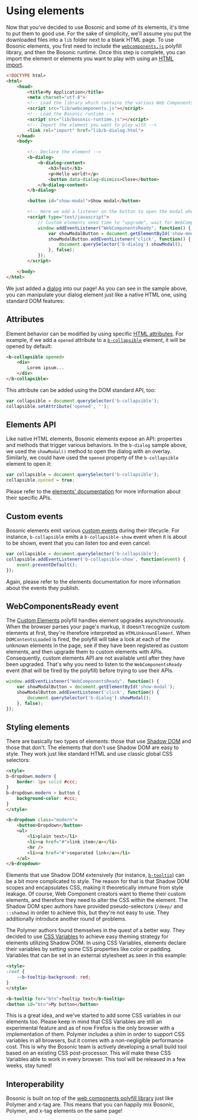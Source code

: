 # Using elements

Now that you've decided to use Bosonic and some of its elements, it's time to put them to good use. For the sake of simplicity, we'll assume you put the downloaded files into a `lib` folder next to a blank HTML page. To use Bosonic elements, you first need to include the [`webcomponents.js`](http://webcomponents.org/polyfills/) polyfill library, and then the Bosonic runtime. Once this step is complete, you can import the element or elements you want to play with using an [HTML import](http://webcomponents.org/articles/introduction-to-html-imports/).

``` html
<!DOCTYPE html>
<html>
    <head>
        <title>My Application</title>
        <meta charset="utf-8">
        <!-- Load the library which contains the various Web Components polyfills -->
        <script src="lib/webcomponents.js"></script>
        <!-- Load the Bosonic runtime -->
        <script src="lib/bosonic-runtime.js"></script>
        <!-- Import the element you want to play with -->
        <link rel="import" href="lib/b-dialog.html">
    </head>
    <body>

        <!-- Declare the element -->
        <b-dialog>
            <b-dialog-content>
                <h3>Test</h3>
                <p>Hello world!</p>
                <button data-dialog-dismiss>Close</button>
            </b-dialog-content>
        </b-dialog>

        <button id="show-modal">Show modal</button>

        <!-- Here we add a listener on the button to open the modal when clicked -->
        <script type="text/javascript">
            // Custom elements need time to "upgrade", wait for WebComponentsReady before manipulating them
            window.addEventListener("WebComponentsReady", function() {
                var showModalButton = document.getElementById('show-modal');
                showModalButton.addEventListener('click', function() {
                    document.querySelector('b-dialog').showModal();
                }, false);
            });
        </script>

    </body>
</html>
```

We just added a [dialog](/elements/dialogs-modals.html) into our page! As you can see in the sample above, you can manipulate your dialog element just like a native HTML one, using standard DOM features:

## Attributes
Element behavior can be modified by using specific [HTML attributes](https://developer.mozilla.org/en-US/docs/Web/HTML/Attributes). For example, if we add a `opened` attribute to a [`b-collapsible`](/elements/collapsible.html) element, it will be opened by default:

``` html
<b-collapsible opened>
    <div>
        Lorem ipsum...
    </div>
</b-collapsible>
```
This attribute can be added using the DOM standard API, too:
``` js
var collapsible = document.querySelector('b-collapsible');
collapsible.setAttribute('opened', '');
```

## Elements API
Like native HTML elements, Bosonic elements expose an API: properties and methods that trigger various behaviors. In the `b-dialog` sample above, we used the `showModal()` method to open the dialog with an overlay. Similarly, we could have used the `opened` property of the `b-collapsible` element to open it:
``` js
var collapsible = document.querySelector('b-collapsible');
collapsible.opened = true;
```
Please refer to the [elements' documentation](/elements/dialogs-modals.html) for more information about their specific APIs.

## Custom events
Bosonic elements emit various [custom events](https://developer.mozilla.org/en-US/docs/Web/API/Event) during their lifecycle. For instance, `b-collapsible` emits a `b-collapsible-show` event when it is about to be shown, event that you can listen too and even cancel:
``` js
var collapsible = document.querySelector('b-collapsible');
collapsible.addEventListener('b-collapsible-show', function(event) {
    event.preventDefault();
});
```
Again, please refer to the elements documentation for more information about the events they publish.

## WebComponentsReady event
The [Custom Elements](http://webcomponents.org/polyfills/custom-elements/) polyfill handles element upgrades asynchronously. When the browser parses your page's markup, it doesn't recognize custom elements at first, they're therefore interpreted as `HTMLUnknownElement`. When `DOMContentsLoaded` is fired, the polyfill will take a look at each of the unknown elements in the page, see if they have been registered as custom elements, and then upgrade them to custom elements with APIs. Consequently, custom elements API are not available until after they have been upgraded. That's why you need to listen to the `WebComponentsReady` event (that will be fired by the polyfill) before trying to use their APIs.
``` js
window.addEventListener("WebComponentsReady", function() {
    var showModalButton = document.getElementById('show-modal');
    showModalButton.addEventListener('click', function() {
        document.querySelector('b-dialog').showModal();
    }, false);
});
```

## Styling elements
There are basically two types of elements: those that use [Shadow DOM](http://webcomponents.org/polyfills/shadow-dom/) and those that don't. The elements that don't use Shadow DOM are easy to style. They work just like standard HTML and use classic global CSS selectors:

``` html
<style>
b-dropdown.modern {
    border: 1px solid #ccc;
}
b-dropdown.modern > button {
    background-color: #ccc;
}
</style>

<b-dropdown class="modern">
    <button>Dropdown</button>
    <ul>
        <li>plain text</li>
        <li><a href="#">link item</a></li>
        <hr />
        <li><a href="#">separated link</a></li>
    </ul>
</b-dropdown>
```

Elements that use Shadow DOM extensively (for instance, [`b-tooltip`](/elements/tooltips.html)) can be a bit more complicated to style. The reason for that is that Shadow DOM scopes and encapsulates CSS, making it theoretically immune from style leakage. Of course,  Web Component creators want to theme their custom elements, and therefore they need to alter the CSS within the element. The Shadow DOM spec authors have provided pseudo-selectors (`/deep/` and `::shadow`) in order to achieve this, but they're not easy to use. They additionally introduce another round of problems.

The Polymer authors found themselves in the quest of a better way. They decided to use [CSS Variables](https://developer.mozilla.org/en-US/docs/Web/CSS/Using_CSS_variables) to achieve easy theming strategy for elements utilizing Shadow DOM. In using CSS Variables, elements declare their variables by setting some CSS properties like color or padding. Variables that can be set in an external stylesheet as seen in this example:

``` html
<style>
:root {
    --b-tooltip-background: red;
}
</style>

<b-tooltip for="btn">Tooltip text</b-tooltip>
<button id="btn">My button</button>
```
This is a great idea, and we've started to add some CSS variables in our elements too. Please keep in mind that CSS Variables are still an experimental feature and as of now Firefox is the only browser with a implementation of them. Polymer includes a shim in order to support CSS variables in all browsers, but it comes with a non-negligible performance cost. This is why the Bosonic team is actively developing a small build tool based on an existing CSS post-processor. This will make these CSS Variables able to work in every browser. This tool will be released in a few weeks, stay tuned!

## Interoperability

Bosonic is built on top of the [web components polyfill library](http://webcomponents.org/polyfills/) just like Polymer and x-tag are. This means that you can happily mix Bosonic, Polymer, and x-tag elements on the same page!